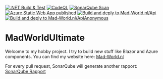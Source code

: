 [![.NET Build & Test](https://github.com/oveldman/MadWorldUltimate/actions/workflows/dotnet.yml/badge.svg)](https://github.com/oveldman/MadWorldUltimate/actions/workflows/dotnet.yml)
[![CodeQL](https://github.com/oveldman/MadWorldUltimate/actions/workflows/codeql-analysis.yml/badge.svg)](https://github.com/oveldman/MadWorldUltimate/actions/workflows/codeql-analysis.yml)
[![SonarQube Scan](https://github.com/oveldman/MadWorldUltimate/actions/workflows/sonarqube.yml/badge.svg)](https://github.com/oveldman/MadWorldUltimate/actions/workflows/sonarqube.yml)
[![Azure Static Web App published](https://github.com/oveldman/MadWorldUltimate/actions/workflows/azure-static-web-apps-jolly-tree-08fdeb903.yml/badge.svg?branch=main)](https://github.com/oveldman/MadWorldUltimate/actions/workflows/azure-static-web-apps-jolly-tree-08fdeb903.yml)
[![Build and deply to Mad-World.nl/Api](https://github.com/oveldman/MadWorldUltimate/actions/workflows/main_madworld-api.yml/badge.svg?branch=main)](https://github.com/oveldman/MadWorldUltimate/actions/workflows/main_madworld-api.yml)
[![Build and deply to Mad-World.nl/ApiAnonymous](https://github.com/oveldman/MadWorldUltimate/actions/workflows/main_madworld-api-anonymous.yml/badge.svg)](https://github.com/oveldman/MadWorldUltimate/actions/workflows/main_madworld-api-anonymous.yml)

# MadWorldUltimate

Welcome to my hobby project. I try to build new stuff like Blazor and Azure components. You can find my website here: [Mad-World.nl](https://www.mad-world.nl/)

For every pull request, SonarQube will generate another rapport:
[SonarQube Rapport](https://sonarcloud.io/project/overview?id=oveldman_MadWorldUltimate)